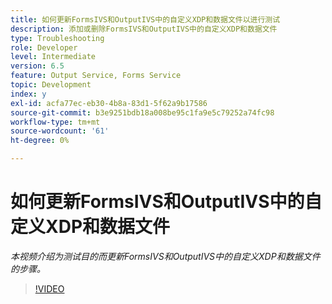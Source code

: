 ```yaml
---
title: 如何更新FormsIVS和OutputIVS中的自定义XDP和数据文件以进行测试
description: 添加或删除FormsIVS和OutputIVS中的自定义XDP和数据文件
type: Troubleshooting
role: Developer
level: Intermediate
version: 6.5
feature: Output Service, Forms Service
topic: Development
index: y
exl-id: acfa77ec-eb30-4b8a-83d1-5f62a9b17586
source-git-commit: b3e9251bdb18a008be95c1fa9e5c79252a74fc98
workflow-type: tm+mt
source-wordcount: '61'
ht-degree: 0%

---
```


# 如何更新FormsIVS和OutputIVS中的自定义XDP和数据文件

*本视频介绍为测试目的而更新FormsIVS和OutputIVS中的自定义XDP和数据文件的步骤。*

>[!VIDEO](https://video.tv.adobe.com/v/335513?quality=12&learn=on)

